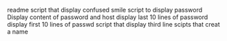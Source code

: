 readme
script that display confused smile
script to display password
Display content of password and host
display last 10 lines of password
display first 10 lines of passwd
script that display third line
scipts that creat a name
